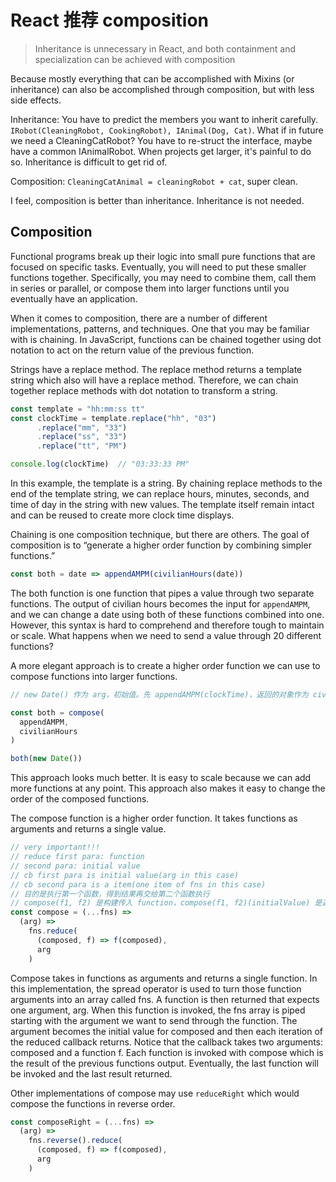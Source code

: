 # React 推荐 composition

> Inheritance is unnecessary in React, and both containment and specialization can be achieved with composition

Because mostly everything that can be accomplished with Mixins (or inheritance) can also be accomplished through composition, but with less side effects.

Inheritance: You have to predict the members you want to inherit carefully. `IRobot(CleaningRobot, CookingRobot), IAnimal(Dog, Cat)`. What if in future we need a CleaningCatRobot? You have to re-struct the interface, maybe have a common IAnimalRobot. When projects get larger, it's painful to do so. Inheritance is difficult to get rid of.

Composition: `CleaningCatAnimal = cleaningRobot + cat`, super clean.

I feel, composition is better than inheritance. Inheritance is not needed.

## Composition

Functional programs break up their logic into small pure functions that are focused on specific tasks. Eventually, you will need to put these smaller functions together. Specifically, you may need to combine them, call them in series or parallel, or compose them into larger functions until you eventually have an application.

When it comes to composition, there are a number of different implementations, patterns, and techniques. One that you may be familiar with is chaining. In JavaScript, functions can be chained together using dot notation to act on the return value of the previous function.

Strings have a replace method. The replace method returns a template string which also will have a replace method. Therefore, we can chain together replace methods with dot notation to transform a string.

```javascript
const template = "hh:mm:ss tt"
const clockTime = template.replace("hh", "03")
      .replace("mm", "33")
      .replace("ss", "33")
      .replace("tt", "PM")

console.log(clockTime)  // "03:33:33 PM"
```

In this example, the template is a string. By chaining replace methods to the end of the template string, we can replace hours, minutes, seconds, and time of day in the string with new values. The template itself remain intact and can be reused to create more clock time displays.

Chaining is one composition technique, but there are others. The goal of composition is to “generate a higher order function by combining simpler functions.”

```javascript
const both = date => appendAMPM(civilianHours(date))
```

The both function is one function that pipes a value through two separate functions. The output of civilian hours becomes the input for `appendAMPM`, and we can change a date using both of these functions combined into one. However, this syntax is hard to comprehend and therefore tough to maintain or scale. What happens when we need to send a value through 20 different functions?

A more elegant approach is to create a higher order function we can use to compose functions into larger functions.

```javascript
// new Date() 作为 arg，初始值。先 appendAMPM(clockTime)，返回的对象作为 civilianHours 的参数，执行 civilianHours

const both = compose(
  appendAMPM,
  civilianHours
)

both(new Date())
```

This approach looks much better. It is easy to scale because we can add more functions at any point. This approach also makes it easy to change the order of the composed functions.

The compose function is a higher order function. It takes functions as arguments and returns a single value.

```javascript
// very important!!!
// reduce first para: function
// second para: initial value
// cb first para is initial value(arg in this case)
// cb second para is a item(one item of fns in this case)
// 目的是执行第一个函数，得到结果再交给第二个函数执行
// compose(f1, f2) 是构建传入 function，compose(f1, f2)(initialValue) 是返回最终结果
const compose = (...fns) =>
  (arg) =>
    fns.reduce(
      (composed, f) => f(composed),
      arg
    )
```

Compose takes in functions as arguments and returns a single function. In this implementation, the spread operator is used to turn those function arguments into an array called fns. A function is then returned that expects one argument, arg. When this function is invoked, the fns array is piped starting with the argument we want to send through the function. The argument becomes the initial value for composed and then each iteration of the reduced callback returns. Notice that the callback takes two arguments: composed and a function f. Each function is invoked with compose which is the result of the previous functions output. Eventually, the last function will be invoked and the last result returned.

Other implementations of compose may use `reduceRight` which would compose the functions in reverse order.

```javascript
const composeRight = (...fns) =>
  (arg) =>
    fns.reverse().reduce(
      (composed, f) => f(composed),
      arg
    )
```

